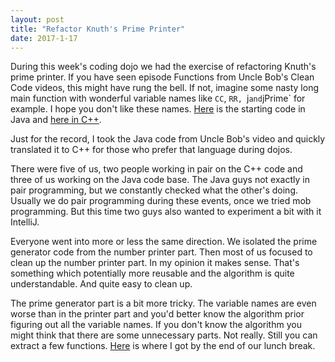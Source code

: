 ```yaml
---
layout: post
title: "Refactor Knuth's Prime Printer"
date: 2017-1-17
---
```



During this week's coding dojo we had the exercise of refactoring Knuth's prime printer. If you have seen episode Functions from Uncle Bob's Clean Code videos, this might have rung the bell. If not, imagine some nasty long main function with wonderful variable names like `CC`, `RR, `j` and `jPrime` for example. I hope you don't like these names. [Here](https://github.com/sandordargo/KnuthPrimeGenerator/tree/original_code) is the starting code in Java and [here in C++](https://github.com/sandordargo/KnuthPrimeGeneratorCpp). 

Just for the record, I took the Java code from Uncle Bob's video and quickly translated it to C++ for those who prefer that language during dojos.

There were five of us, two people working in pair on the C++ code and three of us working on the Java code base. The Java guys not exactly in pair programming, but we constantly checked what the other's doing. Usually we do pair programming during these events, once we tried mob programming. But this time two guys also wanted to experiment a bit with it IntelliJ.

Everyone went into more or less the same direction. We isolated the prime generator code from the number printer part. Then most of us focused to clean up the number printer part. In my opinion it makes sense. That's something which potentially more reusable and the algorithm is quite understandable. And quite easy to clean up.

The prime generator part is a bit more tricky. The variable names are even worse than in the printer part and you'd better know the algorithm prior figuring out all the variable names. If you don't know the algorithm you might think that there are some unnecessary parts. Not really. Still you can extract a few functions. [Here](https://github.com/sandordargo/KnuthPrimeGenerator) is where I got by the end of our lunch break.